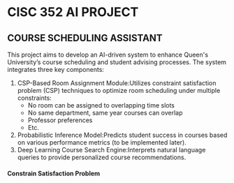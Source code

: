 # CISC 352 AI PROJECT

## COURSE SCHEDULING ASSISTANT

This project aims to develop an AI-driven system to enhance Queen's University’s course scheduling and student advising processes. The system integrates three key components:

1. CSP-Based Room Assignment Module:Utilizes constraint satisfaction problem (CSP) techniques to optimize room scheduling under multiple constraints:
   * No room can be assigned to overlapping time slots
   * No same department, same year courses can overlap
   * Professor preferences
   * Etc.
2. Probabilistic Inference Model:Predicts student success in courses based on various performance metrics (to be implemented later).
3. Deep Learning Course Search Engine:Interprets natural language queries to provide personalized course recommendations.

#### Constrain Satisfaction Problem
